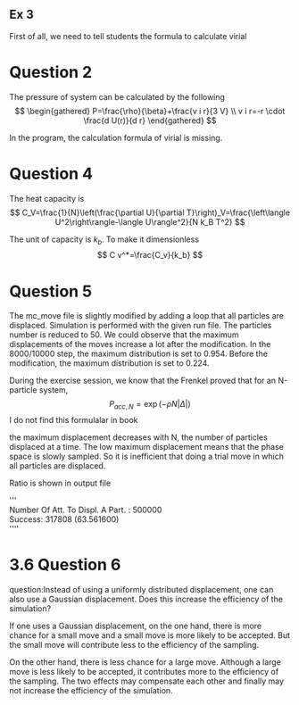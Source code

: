 ## Ex 3

First of all, we need to tell students the formula to calculate virial

# Question 2

The pressure of system can be calculated by the following
$$
\begin{gathered}
P=\frac{\rho}{\beta}+\frac{v i r}{3 V} \\
v i r=-r \cdot \frac{d U(r)}{d r}
\end{gathered}
$$

In the program, the calculation formula of virial is missing.

# Question 4
The heat capacity is
$$
C_V=\frac{1}{N}\left(\frac{\partial U}{\partial T}\right)_V=\frac{\left\langle U^2\right\rangle-\langle U\rangle^2}{N k_B T^2}
$$

The unit of capacity is $k_b$. To make it dimensionless
$$
C v^*=\frac{C_v}{k_b}
$$

# Question 5

The mc_move file is slightly modified by adding a loop that all particles are displaced. Simulation is performed with the given run file. The particles number is reduced to 50. We could observe that the maximum displacements of the moves increase a lot after the modification. In the 8000/10000 step, the maximum distribution is set to 0.954. Before the modification, the maximum distribution is set to 0.224.

During the exercise session, we know that the Frenkel proved that for an N-particle system,
$$
P_{a c c, N}=\exp (-\rho N|\Delta|)
$$
I do not find this formulalar in book   

the maximum displacement decreases with $\mathrm{N}$, the number of particles displaced at a time. The low maximum displacement means that the phase space is slowly sampled. So it is inefficient that doing a trial move in which all particles are displaced.

Ratio is shown in output file

'''   
Number Of Att. To Displ. A Part.  : 500000  
Success: 317808 (63.561600)   
''''

# 3.6 Question 6

question:Instead of using a uniformly distributed displacement, one can also use a Gaussian displacement. Does this increase the efficiency of the simulation?

If one uses a Gaussian displacement, on the one hand, there is more chance for a small move and a small move is more likely to be accepted. But the small move will contribute less to the efficiency of the sampling.

On the other hand, there is less chance for a large move. Although a large move is less likely to be accepted, it contributes more to the efficiency of the sampling. The two effects may compensate each other and finally may not increase the efficiency of the simulation.